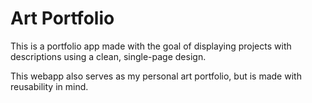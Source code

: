 # Art Portfolio

This is a portfolio app made with the goal of displaying projects with descriptions using a clean, single-page design.

This webapp also serves as my personal art portfolio, but is made with reusability in mind.
